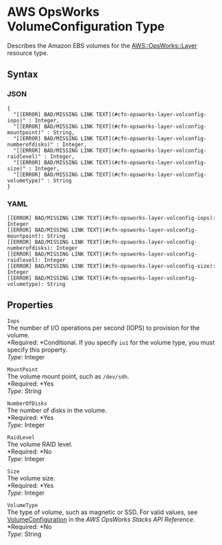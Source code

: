 # AWS OpsWorks VolumeConfiguration Type<a name="aws-properties-opsworks-layer-volumeconfig"></a>

Describes the Amazon EBS volumes for the [AWS::OpsWorks::Layer](aws-resource-opsworks-layer.md) resource type\.

## Syntax<a name="w3ab2c21c14e1407b5"></a>

### JSON<a name="aws-properties-opsworks-layer-volumeconfig-syntax.json"></a>

```
{
  "[[ERROR] BAD/MISSING LINK TEXT](#cfn-opsworks-layer-volconfig-iops)" : Integer,
  "[[ERROR] BAD/MISSING LINK TEXT](#cfn-opsworks-layer-volconfig-mountpoint)" : String,
  "[[ERROR] BAD/MISSING LINK TEXT](#cfn-opsworks-layer-volconfig-numberofdisks)" : Integer,
  "[[ERROR] BAD/MISSING LINK TEXT](#cfn-opsworks-layer-volconfig-raidlevel)" : Integer,
  "[[ERROR] BAD/MISSING LINK TEXT](#cfn-opsworks-layer-volconfig-size)" : Integer,
  "[[ERROR] BAD/MISSING LINK TEXT](#cfn-opsworks-layer-volconfig-volumetype)" : String
}
```

### YAML<a name="aws-properties-opsworks-layer-volumeconfig-syntax.yaml"></a>

```
[[ERROR] BAD/MISSING LINK TEXT](#cfn-opsworks-layer-volconfig-iops): Integer
[[ERROR] BAD/MISSING LINK TEXT](#cfn-opsworks-layer-volconfig-mountpoint): String
[[ERROR] BAD/MISSING LINK TEXT](#cfn-opsworks-layer-volconfig-numberofdisks): Integer
[[ERROR] BAD/MISSING LINK TEXT](#cfn-opsworks-layer-volconfig-raidlevel): Integer
[[ERROR] BAD/MISSING LINK TEXT](#cfn-opsworks-layer-volconfig-size): Integer
[[ERROR] BAD/MISSING LINK TEXT](#cfn-opsworks-layer-volconfig-volumetype): String
```

## Properties<a name="w3ab2c21c14e1407b7"></a>

`Iops`  
The number of I/O operations per second \(IOPS\) to provision for the volume\.  
*Required: *Conditional\. If you specify `io1` for the volume type, you must specify this property\.  
*Type*: Integer

`MountPoint`  
The volume mount point, such as `/dev/sdh`\.  
*Required: *Yes  
*Type*: String

`NumberOfDisks`  
The number of disks in the volume\.  
*Required: *Yes  
*Type*: Integer

`RaidLevel`  
The volume RAID level\.  
*Required: *No  
*Type*: Integer

`Size`  
The volume size\.  
*Required: *Yes  
*Type*: Integer

`VolumeType`  
The type of volume, such as magnetic or SSD\. For valid values, see [VolumeConfiguration](http://docs.aws.amazon.com/opsworks/latest/APIReference/API_VolumeConfiguration.html) in the *AWS OpsWorks Stacks API Reference*\.  
*Required: *No  
*Type*: String